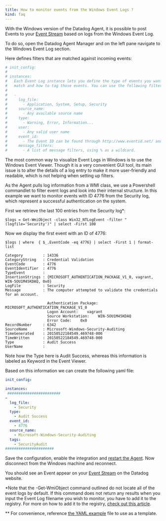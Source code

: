 ```yaml
---
title: How to monitor events from the Windows Event Logs ?
kind: faq
---
```


With the Windows version of the Datadog Agent, it is possible to post Events to your [Event Stream](/graphing/event_stream/) based on logs from the Windows Event Log.

To do so, open the Datadog Agent Manager and on the left pane navigate to the Windows Event Log section.

Here defines filters that are matched against incoming events:
```yaml
# init_config:
# 
# instances:
#   Each Event Log instance lets you define the type of events you want to
#   match and how to tag those events. You can use the following filters:
#   
#   - 
#     log_file: 
#       - Application, System, Setup, Security
#     source_name: 
#       - Any available source name
#     type: 
#       - Warning, Error, Information...
#     user: 
#       - Any valid user name
#     event_id: 
#       - The Event ID can be found through http://www.eventid.net/ and viewed in the window event viewer.
#     message_filters: 
#       - A list of message filters, using % as a wildcard.
```

The most common way to visualize Event Logs in Windows is to use the Windows Event Viewer. Though it is a very convenient GUI tool, its main issue is to alter the details of a log entry to make it more user-friendly and readable, which is not helping when setting up filters.

As the Agent pulls log information from a WMI class, we use a Powershell commandlet to filter event logs and look into their internal structure. In this example we want to monitor events with ID 4776 from the Security log, which represent a successful authentication on the system.

First we retrieve the last 100 entries from the Security log*: 
```
$logs = Get-WmiObject -class Win32_NTLogEvent -filter "(logfile='Security')" | select -First 100
```

Now we display the first event with an ID of 4776:
```
$logs | where  { $_.EventCode -eq 4776} | select -First 1 | format-list

Category         : 14336
CategoryString   : Credential Validation
EventCode        : 4776
EventIdentifier  : 4776
TypeEvent        : 
InsertionStrings : {MICROSOFT_AUTHENTICATION_PACKAGE_V1_0, vagrant, WIN-5OU1M45KDAQ, 0x0}
LogFile          : Security
Message          : The computer attempted to validate the credentials for an account.

                   Authentication Package:    MICROSOFT_AUTHENTICATION_PACKAGE_V1_0
                   Logon Account:    vagrant
                   Source Workstation:    WIN-5OU1M45KDAQ
                   Error Code:    0x0
RecordNumber     : 6342
SourceName       : Microsoft-Windows-Security-Auditing
TimeGenerated    : 20150522184549.469748-000
TimeWritten      : 20150522184549.469748-000
Type             : Audit Success
UserName         : 
```

Note how the Type here is Audit Success, whereas this information is labeled as Keyword in the Event Viewer.

Based on this information we can create the following yaml file:
```yaml
init_config:

instances:
 ########################
- 
  log_file:
    - Security
  type:
    - Audit Success
  event_id: 
    - 4776
  source_name:
    - Microsoft-Windows-Security-Auditing
  tags:
    - SecurityAudit
######################
```

Save the configuration, enable the integration and [restart the Agent](/agent/faq/start-stop-restart-the-datadog-agent). Now disconnect from the Windows machine and reconnect.

You should see an Event appear on your [Event Stream](/graphing/event_stream/) on the Datadog website.

*Note that the -Get-WmiObject command outlined do not locate all of the event logs by default. If this command does not return any results when you input the Event Log filename you wish to monitor, you have to add it to the registry. For more on how to add it to the registry, [check out this article](/integrations/faq/how-to-add-event-log-files-to-the-win32-ntlogevent-wmi-class).

** For convenience, reference [the YAML example](https://github.com/DataDog/dd-agent/tree/master/conf.d) file to use as a template.